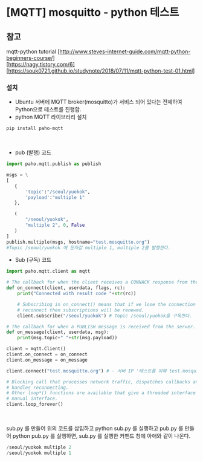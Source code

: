 # [MQTT] mosquitto - python 테스트
## 참고
mqtt-python tutorial [http://www.steves-internet-guide.com/mqtt-python-beginners-course/]</br>
[https://nagy.tistory.com/6]
[https://souk0721.github.io/studynote/2018/07/11/mqtt-python-test-01.html]
### 설치
- Ubuntu 서버에 MQTT broker(mosquitto)가 서비스 되어 있다는 전제하여 Python으로 테스트를 진행함.
- python MQTT 라이브러리 설치

```python 
pip install paho-mqtt
```
</br>

- pub (발행) 코드
 ```python
 import paho.mqtt.publish as publish

msgs = \
[
    {
        'topic':"/seoul/yuokok",
        'payload':"multiple 1"
    },

    (
        "/seoul/yuokok",
        "multiple 2", 0, False
    )
]
publish.multiple(msgs, hostname="test.mosquitto.org")
#Topic /seoul/yuokok 에 문자값 multiple 1, multiple 2를 발행한다.
```

- Sub (구독) 코드
```python
import paho.mqtt.client as mqtt

# The callback for when the client receives a CONNACK response from the server.
def on_connect(client, userdata, flags, rc):
    print("Connected with result code "+str(rc))

    # Subscribing in on_connect() means that if we lose the connection and
    # reconnect then subscriptions will be renewed.
    client.subscribe("/seoul/yuokok") # Topic /seoul/yuokok을 구독한다.

# The callback for when a PUBLISH message is received from the server.
def on_message(client, userdata, msg):
    print(msg.topic+" "+str(msg.payload))

client = mqtt.Client()
client.on_connect = on_connect
client.on_message = on_message

client.connect("test.mosquitto.org") # - 서버 IP '테스트를 위해 test.mosquitto.org'로 지정

# Blocking call that processes network traffic, dispatches callbacks and
# handles reconnecting.
# Other loop*() functions are available that give a threaded interface and a
# manual interface.
client.loop_forever()
```
</br>

sub.py 를 만들어 위의 코드를 삽입하고 python sub.py 를 실행하고 pub.py 를 만들어 python pub.py 를 실행하면, sub.py 를 실행한 커맨드 창에 아애와 같이 나온다.

```python
/seoul/yuokok multiple 2
/seoul/yuokok multiple 1
```

